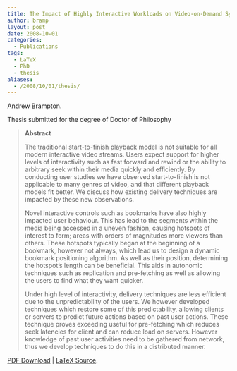 ```yaml
---
title: The Impact of Highly Interactive Workloads on Video-on-Demand Systems
author: bramp
layout: post
date: 2008-10-01
categories:
  - Publications
tags:
  - LaTeX
  - PhD
  - thesis
aliases:
  - /2008/10/01/thesis/
---
```

Andrew Brampton.

Thesis submitted for the degree of Doctor of Philosophy

> **Abstract**
> 
> The traditional start-to-finish playback model is not suitable for all modern interactive video streams. Users expect support for higher levels of interactivity such as fast forward and rewind or the ability to arbitrary seek within their media quickly and efficiently. By conducting user studies we have observed start-to-finish is not applicable to many genres of video, and that different playback models fit better. We discuss how existing delivery techniques are impacted by these new observations. 
> 
> Novel interactive controls such as bookmarks have also highly impacted user behaviour. This has lead to the segments within the media being accessed in a uneven fashion, causing hotspots of interest to form; areas with orders of magnitudes more viewers than others. These hotspots typically began at the beginning of a bookmark, however not always, which lead us to design a dynamic bookmark positioning algorithm. As well as their position, determining the hotspot&#8217;s length can be beneficial. This aids in autonomic techniques such as replication and pre-fetching as well as allowing the users to find what they want quicker.
> 
> Under high level of interactivity, delivery techniques are less efficient due to the unpredictability of the users. We however developed techniques which restore some of this predictability, allowing clients or servers to predict future actions based on past user actions. These technique proves exceeding useful for pre-fetching which reduces seek latencies for client and can reduce load on servers. However knowledge of past user activities need to be gathered from network, thus we develop techniques to do this in a distributed manner.

[PDF Download][1] | [LaTeX Source][2].

 [1]: https://github.com/bramp/phd-thesis/blob/master/thesis.pdf
 [2]: https://github.com/bramp/phd-thesis
 